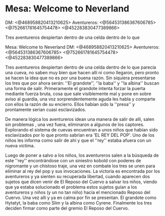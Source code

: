 # Mesa: Welcome to Neverland
DM: <@468958820413210625> 
Aventureros: <@564531386367606785> <@752661781645754478> <@452283830477389866> 

Tres aventureros despiertan dentro de una celda dentro de lo que 

Mesa: Welcome to Neverland
DM: <@468958820413210625> 
Aventureros: <@564531386367606785> <@752661781645754478> <@452283830477389866> 

Tres aventureros despiertan dentro de una celda dentro de lo que parecía una cueva, no saben muy bien que hacen allí ni como llegaron, pero pronto se hacen la idea que no es por una buena razón. Sin siquiera presentarse los tres que por ahora serán: ''El grandote'', ''la baba'' y ''la albina'' buscan una forma de salir. Primeramente el grandote intenta forzar la puerta mediante fuerza bruta, cosa que sale visiblemente mal y pone en sobre aviso al guardia, una voz sorprendentemente aguda les habla y comparte con ellos la razón de su encierro. Ellos habían sido la ''presa'' y prontamente serian cuasi esclavizados.

De manera lógica los aventureros idean una manera de salir de allí, salen sin problemas , una vez fuera, eliminaron a algunos de los captores. Explorando el sistema de cuevas encuentran a unos niños que habían sido esclavizados por lo que pronto sabrían era 'EL REY DEL POP'. Uno de los niños les informa como salir de ahí y que el ''rey'' estaba afuera con un nueva victima. 

Luego de poner a salvo a los niños, los aventureros salen a la búsqueda de este ''rey'' encontrándose con un siniestro kobold con poderes de nigromante y un chistoso traje, una vez en combate los tres se unen para eliminar al rey del pop y sus invocaciones. La victoria es encontrada por los aventureros y ya sienten su recuperada libertad, cuando aparecen dos sujetos que dicen venir de El Reposo del Cuervo a salvar los niños, viendo que ya estaba solucionado el problema estos sujetos guían a los aventureros y niños (y un no tan niño) hacia el mencionado Reposo del Cuervo. Una vez allí y ya en calma por fin se presentan. El grandote como Hytatyt, la baba como Slim y la albina como Cyrene. Finalmente los tres deciden firmar como parte del gremio El Reposo del Cuervo.

